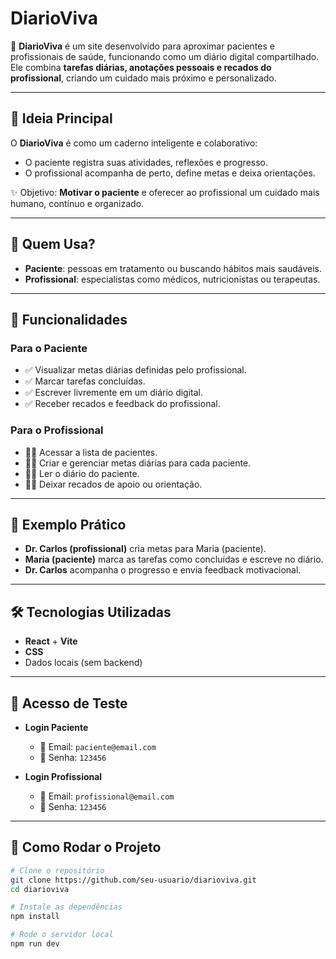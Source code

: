 # DiarioViva  

📘 **DiarioViva** é um site desenvolvido para aproximar pacientes e profissionais de saúde, funcionando como um diário digital compartilhado. Ele combina **tarefas diárias, anotações pessoais e recados do profissional**, criando um cuidado mais próximo e personalizado.  

---

## 🌟 Ideia Principal  
O **DiarioViva** é como um caderno inteligente e colaborativo:  
- O paciente registra suas atividades, reflexões e progresso.  
- O profissional acompanha de perto, define metas e deixa orientações.  

✨ Objetivo: **Motivar o paciente** e oferecer ao profissional um cuidado mais humano, contínuo e organizado.  

---

## 👥 Quem Usa?  
- **Paciente**: pessoas em tratamento ou buscando hábitos mais saudáveis.  
- **Profissional**: especialistas como médicos, nutricionistas ou terapeutas.  

---

## 📝 Funcionalidades  

### Para o Paciente  
- ✅ Visualizar metas diárias definidas pelo profissional.  
- ✅ Marcar tarefas concluídas.  
- ✅ Escrever livremente em um diário digital.  
- ✅ Receber recados e feedback do profissional.  

### Para o Profissional  
- 👩‍⚕️ Acessar a lista de pacientes.  
- 👩‍⚕️ Criar e gerenciar metas diárias para cada paciente.  
- 👩‍⚕️ Ler o diário do paciente.  
- 👩‍⚕️ Deixar recados de apoio ou orientação.  

---

## 📖 Exemplo Prático  
- **Dr. Carlos (profissional)** cria metas para Maria (paciente).  
- **Maria (paciente)** marca as tarefas como concluídas e escreve no diário.  
- **Dr. Carlos** acompanha o progresso e envia feedback motivacional.  

---

## 🛠️ Tecnologias Utilizadas  
- **React** + **Vite**  
- **CSS**  
- Dados locais (sem backend)  

---

## 🔑 Acesso de Teste  

- **Login Paciente**  
  - 📧 Email: `paciente@email.com`  
  - 🔑 Senha: `123456`  

- **Login Profissional**  
  - 📧 Email: `profissional@email.com`  
  - 🔑 Senha: `123456`  

---

## 🚀 Como Rodar o Projeto  

```bash
# Clone o repositório
git clone https://github.com/seu-usuario/diarioviva.git
cd diarioviva

# Instale as dependências
npm install

# Rode o servidor local
npm run dev

